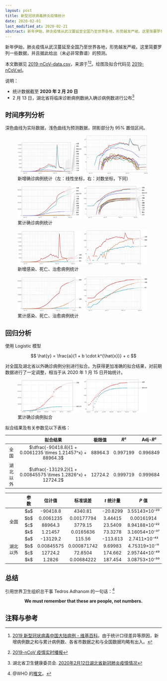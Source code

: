 ```yaml
---
layout: post
title: 新型冠状病毒肺炎疫情统计
date: 2020-02-01
last_modified_at: 2020-02-21
abstract: 新年伊始，肺炎疫情从武汉蔓延至全国乃至世界各地，形势越发严峻。这里简要罗列一些数据，并且据此给出（未必非常靠谱）的预测。
---
```


新年伊始，肺炎疫情从武汉蔓延至全国乃至世界各地，形势越发严峻。这里简要罗列一些数据，并且据此给出（未必非常靠谱）的预测。

本文数据见 [2019-nCoV-data.csv](https://github.com/stone-zeng/stone-zeng.github.io/blob/master/src/wuhan-coronavirus/2019-nCoV-data.csv)，来源于[^2019-nCoV-wiki][^2019-nCoV-tg]。绘图及拟合代码见 [2019-nCoV.wl](https://github.com/stone-zeng/stone-zeng.github.io/blob/master/src/wuhan-coronavirus/2019-nCoV.wl)。

[^2019-nCoV-wiki]: [2019 新型冠状病毒中国大陆病例 - 维基百科](https://zh.wikipedia.org/wiki/2019新型冠状病毒中国大陆病例)。由于统计口径差异等原因，新增病例数之和与累计病例数、各省市数据之和与全国数据均略有出入。
[^2019-nCoV-tg]: [2019-nCoV 疫情实时播报](https://t.me/nCoV2019)

说明：

- 统计数据截至 **2020 年 2 月 20 日**
- 2 月 13 日，湖北省将临床诊断病例数纳入确诊病例数进行公布[^hubei-02-13]

[^hubei-02-13]: 湖北省卫生健康委员会. [2020年2月12日湖北省新冠肺炎疫情情况](http://wjw.hubei.gov.cn/fbjd/dtyw/202002/t20200213_2025581.shtml)

## 时间序列分析

深色曲线为实际数据，浅色曲线为预测数据，阴影部分为 95% 置信区间。

<figure>
  <img src="/images/wuhan-coronavirus/2019-nCoV-new.svg" alt="2019-nCoV-new" style="width: 49%;">
  <img src="/images/wuhan-coronavirus/2019-nCoV-new-log.svg" alt="2019-nCoV-new-log" style="width: 49%;">
  <figcaption>新增确诊病例统计（左：线性坐标，右：对数坐标，下同）</figcaption>
</figure>

<figure>
  <img src="/images/wuhan-coronavirus/2019-nCoV-total.svg" alt="2019-nCoV-total" style="width: 49%;">
  <img src="/images/wuhan-coronavirus/2019-nCoV-total-log.svg" alt="2019-nCoV-total-log" style="width: 49%;">
  <figcaption>累计确诊病例统计</figcaption>
</figure>

<figure>
  <img src="/images/wuhan-coronavirus/2019-nCoV-new-death-recovered.svg" alt="2019-nCoV-new-death-recovered" style="width: 49%;">
  <img src="/images/wuhan-coronavirus/2019-nCoV-new-death-recovered-log.svg" alt="2019-nCoV-new-death-recovered-log" style="width: 49%;">
  <figcaption>新增感染、死亡、治愈病例统计</figcaption>
</figure>

<figure>
  <img src="/images/wuhan-coronavirus/2019-nCoV-death-recovered.svg" alt="2019-nCoV-death-recovered" style="width: 49%;">
  <img src="/images/wuhan-coronavirus/2019-nCoV-death-recovered-log.svg" alt="2019-nCoV-death-recovered-log" style="width: 49%;">
  <figcaption>累计感染、死亡、治愈病例统计</figcaption>
</figure>

## 回归分析

使用 Logistic 模型

$$
\hat{y} = \frac{a}{1 + b \cdot k^{\hat{x}}} + c
$$

对全国及湖北省以外确诊病例分别进行拟合。为获得更加准确的拟合结果，对前期数据进行了一定调整，相当于从 2020 年 1 月 15 日开始统计。

<figure>
  <img src="/images/wuhan-coronavirus/2019-nCoV-regression.svg" alt="2019-nCoV-regression" style="width: 49%;">
  <img src="/images/wuhan-coronavirus/2019-nCoV-regression-log.svg" alt="2019-nCoV-regression-log" style="width: 49%;">
  <figcaption>累计确诊病例拟合</figcaption>
</figure>

拟合结果及有关参数见以下表格：

<table style="width: 100%; text-align: center;">
  <thead>
    <tr>
      <th></th>
      <th>拟合结果</th>
      <th>极限值</th>
      <th><em>R</em>²</th>
      <th>Adj-<em>R</em>²</th>
    </tr>
  </thead>
  <tbody>
    <tr>
      <td>全国</td>
      <td>$\dfrac{-90418.8}{1 + 0.0061235 \times 1.21457^x} + 88964.3$</td>
      <td>88964.3</td>
      <td>0.997199</td>
      <td>0.996849</td>
    </tr>
    <tr>
      <td>湖北以外</td>
      <td>$\dfrac{-13129.2}{1 + 0.00845575 \times 1.2826^x} + 12724.2$</td>
      <td>12724.2</td>
      <td>0.999719</td>
      <td>0.999684</td>
    </tr>
  </tbody>
</table>
<!-- 
<td>-90418.8</td><td>4340.81</td><td>-20.8299</td><td>3.55143×10⁻²⁰</td>
<td>0.0061235</td><td>0.00177794</td><td>3.44415</td><td>0.00161914</td>
<td>88964.3</td><td>3779.15</td><td>23.5409</td><td>8.94188×10⁻²²</td>
<td>1.21457</td><td>0.0165636</td><td>73.3278</td><td>3.16054×10⁻³⁷</td>
<td>-13129.2</td><td>115.56</td><td>-113.613</td><td>2.7411×10⁻⁴³</td>
<td>0.00845575</td><td>0.000871742</td><td>9.69983</td><td>4.75319×10⁻¹¹</td>
<td>12724.2</td><td>72.8504</td><td>174.662</td><td>2.95744×10⁻⁴⁹</td>
<td>1.2826</td><td>0.00684222</td><td>187.454</td><td>3.08753×10⁻⁵⁰</td>
 -->

<table style="width: 100%; text-align: center;">
  <thead>
    <tr>
      <th></th><th>参数</th><th>估计值</th><th>标准误差</th><th><em>t</em> 统计量</th><th><em>P</em> 值</th>
    </tr>
  </thead>
  <tbody>
    <tr>
      <td rowspan="4">全国</td>
      <td>$a$</td><td>-90418.8</td><td>4340.81</td><td>-20.8299</td><td>3.55143×10⁻²⁰</td>
    </tr>
    <tr>
      <td>$b$</td><td>0.0061235</td><td>0.00177794</td><td>3.44415</td><td>0.00161914</td>
    </tr>
    <tr>
      <td>$c$</td><td>88964.3</td><td>3779.15</td><td>23.5409</td><td>8.94188×10⁻²²</td>
    </tr>
    <tr>
      <td>$k$</td><td>1.21457</td><td>0.0165636</td><td>73.3278</td><td>3.16054×10⁻³⁷</td>
    </tr>
    <tr>
      <td rowspan="4">湖北以外</td>
      <td>$a$</td><td>-13129.2</td><td>115.56</td><td>-113.613</td><td>2.7411×10⁻⁴³</td>
    </tr>
    <tr>
      <td>$b$</td><td>0.00845575</td><td>0.000871742</td><td>9.69983</td><td>4.75319×10⁻¹¹</td>
    </tr>
    <tr>
      <td>$c$</td><td>12724.2</td><td>72.8504</td><td>174.662</td><td>2.95744×10⁻⁴⁹</td>
    </tr>
    <tr>
      <td>$k$</td><td>1.2826</td><td>0.00684222</td><td>187.454</td><td>3.08753×10⁻⁵⁰</td>
    </tr>
  </tbody>
</table>

<!-- x⁰ x¹ x² x³ x⁴ x⁵ x⁶ x⁷ x⁸ x⁹ x⁺ x⁻ x⁼ x⁽ x⁾ xⁿ -->

## 总结

引用世界卫生组织总干事 Tedros Adhanom 的一句话：[^who-twitter]

[^who-twitter]: @WHO 的[推文](https://twitter.com/WHO/status/1222969618505093121)。

<p style="text-align: center">
<strong>We must remember that these are people, not numbers.</strong>
</p>

## 注释与参考

<div id="footnotes"></div>

